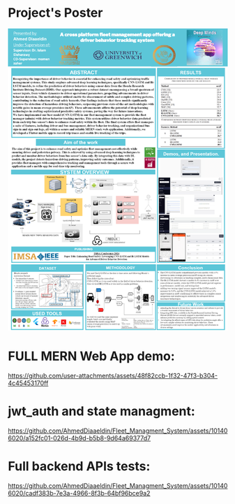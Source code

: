 # Project's Poster
![# Project's Poster](https://github.com/AhmedDiaaeldin/Fleet_Managment_System/blob/main/poster.png)

# FULL MERN Web App demo:
https://github.com/user-attachments/assets/48f82ccb-1f32-47f3-b304-4c45453170ff


# jwt_auth and state managment:
https://github.com/AhmedDiaaeldin/Fleet_Managment_System/assets/101406020/a152fc01-026d-4b9d-b5b8-9d64a69377d7


# Full backend APIs tests:
https://github.com/AhmedDiaaeldin/Fleet_Managment_System/assets/101406020/cadf383b-7e3a-4966-8f3b-64bf96bce9a2

